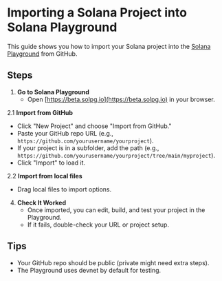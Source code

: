 # Importing a Solana Project into Solana Playground

This guide shows you how to import your Solana project into the [Solana Playground](https://beta.solpg.io) from GitHub.

## Steps

1. **Go to Solana Playground**
   - Open [https://beta.solpg.io](https://beta.solpg.io) in your browser.

2.1 **Import from GitHub**
   - Click "New Project" and choose "Import from GitHub."
   - Paste your GitHub repo URL (e.g., `https://github.com/yourusername/yourproject`).
   - If your project is in a subfolder, add the path (e.g., `https://github.com/yourusername/yourproject/tree/main/myproject`).
   - Click "Import" to load it.
  
2.2 **Import from local files**
   - Drag local files to import options.

4. **Check It Worked**
   - Once imported, you can edit, build, and test your project in the Playground.
   - If it fails, double-check your URL or project setup.

## Tips
- Your GitHub repo should be public (private might need extra steps).
- The Playground uses devnet by default for testing.
